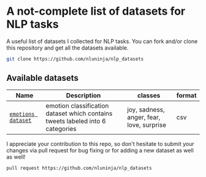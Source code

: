 # A not-complete list of datasets for NLP tasks

A useful list of datasets I collected for NLP tasks. You can fork and/or clone this repository and get all the datasets available.

```bash
git clone https://github.com/nluninja/nlp_datasets
```


## Available datasets

| Name | Description | classes | format |
| ------------------------------- | ----------- | ------- | ------ |
| [`emotions dataset`](./emotion_classifier/README.md/) | emotion classification dataset which contains tweets labeled into 6 categories | joy, sadness, anger, fear, love, surprise | csv |


I appreciate your contribution to this repo, so don't hesitate to submit your changes via pull request for bug fixing or for adding a new dataset as well as well! 

```bash
pull request https://github.com/nluninja/nlp_datasets
```
